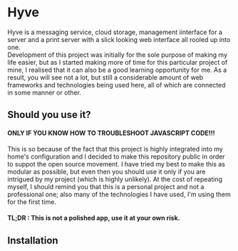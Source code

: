 # Hyve
Hyve is a messaging service, cloud storage, management iinterface for a server and a print server with a slick looking web interface all rooled up into one.  
Development of this project was initially for the sole purpose of making my life easier, but as I started making more of time for this particular project of mine, I realised that it can also be a good learning opportunity for me. As a result, you will see not a lot, but still a considerable amount of web frameworks and technologies being used here, all of which are connected in some manner or other.

## Should you use it?
#### ONLY IF YOU KNOW HOW TO TROUBLESHOOT JAVASCRIPT CODE!!! 
This is so because of the fact that this project is highly integrated into my home's configuration and I decided to make this repository public in order to suppot the open source movement. I have tried my best to make this as modular as possible, but even then you should use it only if you are intrigued by my project (which is highly unlikely). 
At the cost of repeating myself, I should remind you that this is a personal project and not a professional one; also many of the technologies I have used, I'm using them for the first time. 
#### TL;DR : This is not a polished app, use it at your own risk.

## Installation
